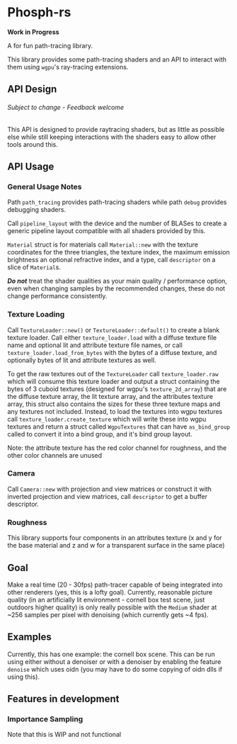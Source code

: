  # Phosph-rs

**Work in Progress**

A for fun path-tracing library.

This library provides some path-tracing shaders and an API to interact with them using `wgpu`'s 
ray-tracing extensions.

## API Design
###### Subject to change - Feedback welcome
This API is designed to provide raytracing shaders, but as little as possible else while still
keeping interactions with the shaders easy to allow other tools around this.

## API Usage
### General Usage Notes
Path `path_tracing` provides path-tracing shaders while path `debug` provides debugging shaders.

Call `pipeline_layout` with the device and the number of BLASes to create a generic pipeline
layout compatible with all shaders provided by this.

`Material` struct is for materials call `Material::new` with the texture coordinates for the three
triangles, the texture index, the maximum emission brightness an optional refractive index, and a type,
call `descriptor` on a slice of `Material`s.

***Do not*** treat the shader qualities as your main quality / performance option, even when changing
samples by the recommended changes, these do not change performance consistently.

### Texture Loading
Call `TextureLoader::new()` or `TextureLoader::default()` to create a blank texture loader. Call 
either `texture_loader.load` with a diffuse texture file name and optional lit and attribute texture
file names, or call `texture_loader.load_from_bytes` with the bytes of a diffuse texture, and optionally
bytes of lit and attribute textures as well.

To get the raw textures out of the `TextureLoader` call `texture_loader.raw` which will consume this
texture loader and output a struct containing the bytes of 3 cuboid textures (designed for wgpu's
`texture_2d_array`) that are the diffuse texture array, the lit texture array, and the attributes
texture array, this struct also contains the sizes for these three texture maps and any textures not
included. Instead, to load the textures into wgpu textures call `texture_loader.create_texture` which
will write these into wgpu textures and return a struct called `WgpuTextures` that can have `as_bind_group`
called to convert it into a bind group, and it's bind group layout.

Note: the attribute texture has the red color channel for roughness, and the other color channels are unused

### Camera
Call `Camera::new` with projection and view matrices or construct it with inverted projection
and view matrices, call `descriptor` to get a buffer descriptor.

### Roughness
This library supports four components in an attributes texture (x and y for the base material and z and w for
a transparent surface in the same place)

## Goal

Make a real time (20 - 30fps) path-tracer capable of being integrated into other renderers (yes, this is a lofty goal).
Currently, reasonable picture quality (in an artificially lit environment - cornell box test scene, just outdoors higher
quality) is only really possible with the `Medium` shader at ~256 samples per pixel with denoising (which currently gets
~4 fps). 

## Examples

Currently, this has one example: the cornell box scene. This can be run using either without a denoiser or with a denoiser
by enabling the feature `denoise` which uses oidn (you may have to do some copying of oidn dlls if using this).

## Features in development

### Importance Sampling
Note that this is WIP and not functional